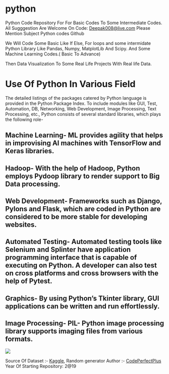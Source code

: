 # python
Python Code Repository For For Basic Codes To Some Intermediate Codes.
All Sugggestion Are Welcome On Code: Deepak008@live.com
Please Mention Subject Python codes Github

We Will Code Some Basic Like If Else, For loops
and some intermidate Python Library Like Pandas, Numpy, MatplotLib And Scipy.
And Some Machine Learning Codes.( Basic To Advance)

Then Data Visualization To Some Real Life Projects With Real life Data.
# Use Of Python In Various Field
The detailed listings of the packages catered by Python language is provided in the Python Package Index. To include modules like GUI, Test, Automation, DB, Networking, Web Development, Image Processing, Text Processing, etc., Python consists of several standard libraries, which plays the following role-   

## Machine Learning- ML provides agility that helps in improvising AI machines with TensorFlow and Keras libraries.   
## Hadoop- With the help of Hadoop, Python employs Pydoop library to render support to Big Data processing.   
## Web Development- Frameworks such as Django, Pylons and Flask, which are coded in Python are considered to be more stable for developing websites.  
## Automated Testing- Automated testing tools like Selenium and Splinter have application programming interface that is capable of executing on Python. A developer can also test on cross platforms and cross browsers with the help of Pytest.  
## Graphics- By using Python’s Tkinter library, GUI applications can be written and run effortlessly.   
## Image Processing- PIL- Python image processing library supports imaging files from various formats.

![](https://www.ssdntech.com/blog/wp-content/uploads/2019/11/python-features.png)

Source Of Dataset :- [Kaggle](www.kaggle.com),  Random generator
Author :- [CodePerfectPlus](www.github.com/codeperfectplus)
Year Of Starting Repository: 2@19


